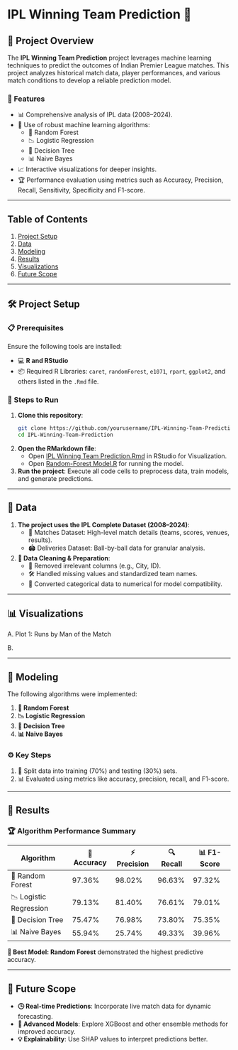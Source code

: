 # IPL Winning Team Prediction 🏏  

## 🌟 Project Overview  
The **IPL Winning Team Prediction** project leverages machine learning techniques to predict the outcomes of Indian Premier League matches. This project analyzes historical match data, player performances, and various match conditions to develop a reliable prediction model.  

### 🚀 Features  
- 📊 Comprehensive analysis of IPL data (2008–2024).  
- 🤖 Use of robust machine learning algorithms:  
  - 🌳 Random Forest  
  - 📉 Logistic Regression  
  - 🌲 Decision Tree  
  - 📊 Naive Bayes  
- 📈 Interactive visualizations for deeper insights. 
-  🏆 Performance evaluation using metrics such as Accuracy, Precision, Recall, Sensitivity, Specificity and F1-score.  

---

## Table of Contents  
1. [Project Setup](#Project-Setup)  
2. [Data](#Data)  
3. [Modeling](#modeling)  
4. [Results](#results)  
5. [Visualizations](#visualizations)  
6. [Future Scope](#future-scope)  

---

## 🛠️ Project Setup  

### 📋 Prerequisites  
Ensure the following tools are installed:  
- 💻 **R and RStudio**  
- 📦 Required R Libraries: `caret`, `randomForest`, `e1071`, `rpart`, `ggplot2`, and others listed in the `.Rmd` file.  

### 🔧 Steps to Run  
1. **Clone this repository**:  
   ```bash  
   git clone https://github.com/yourusername/IPL-Winning-Team-Prediction.git  
   cd IPL-Winning-Team-Prediction  
2. **Open the RMarkdown file**:
   - Open [IPL Winning Team Prediction.Rmd](IPL-Winning-Team-Prediction.Rmd) in RStudio for Visualization.
   - Open [Random-Forest Model.R](Random-Forest-Model.R) for running the model.
3. **Run the project**: Execute all code cells to preprocess data, train models, and generate predictions.

---

## 📂 Data

 1. **The project uses the IPL Complete Dataset (2008–2024)**:
    - 🏏 Matches Dataset: High-level match details (teams, scores, venues, results).
    - 🏟 Deliveries Dataset: Ball-by-ball data for granular analysis.
 2. **🧹 Data Cleaning & Preparation**:
    - 🚫 Removed irrelevant columns (e.g., City, ID).
    - 🛠 Handled missing values and standardized team names.
    - 🔢 Converted categorical data to numerical for model compatibility.

---

## 📊 Visualizations

A. Plot 1: Runs by Man of the Match


B. 

---

## 🧠 Modeling

The following algorithms were implemented:
1. **🌳 Random Forest**
2. **📉 Logistic Regression**
3. **🌲 Decision Tree**
4. **📊 Naive Bayes**

### ⚙️ Key Steps
1. 🧪 Split data into training (70%) and testing (30%) sets.
2. 📊 Evaluated using metrics like accuracy, precision, recall, and F1-score.

---

## 🎯 Results

### 🏆 Algorithm Performance Summary

| Algorithm | 🎯 Accuracy | ⚡ Precision  | 🔍 Recall | 📊 F1-Score |
| ----------| ------------ | ------------- | --------- | ------------- | 
| 🌳 Random Forest |	97.36% |	98.02% |	96.63% |	97.32% |
| 📉 Logistic Regression |	79.13% |	81.40% |	76.61% | 79.01% |
| 🌲 Decision Tree |	75.47% | 76.98% |	73.80% |	75.35% |
| 📊 Naive Bayes |	55.94% |	25.74% |	49.33% |	39.96% |

**🏅 Best Model: Random Forest** demonstrated the highest predictive accuracy.

---

## 🌟 Future Scope
- **🕒 Real-time Predictions**: Incorporate live match data for dynamic forecasting.
- **🤝 Advanced Models**: Explore XGBoost and other ensemble methods for improved accuracy.
- **💡 Explainability**: Use SHAP values to interpret predictions better.
